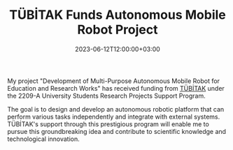 ﻿---
title: "TÜBİTAK Funds Autonomous Mobile Robot Project"
date: 2023-06-12T12:00:00+03:00
draft: false
authors:
  - admin
tags:
  - research
  - project
---

My project "Development of Multi-Purpose Autonomous Mobile Robot for Education and Research Works" has received funding from [TÜBİTAK](https://tubitak.gov.tr/) under the 2209-A University Students Research Projects Support Program.

The goal is to design and develop an autonomous robotic platform that can perform various tasks independently and integrate with external systems. TÜBİTAK's support through this prestigious program will enable me to pursue this groundbreaking idea and contribute to scientific knowledge and technological innovation.